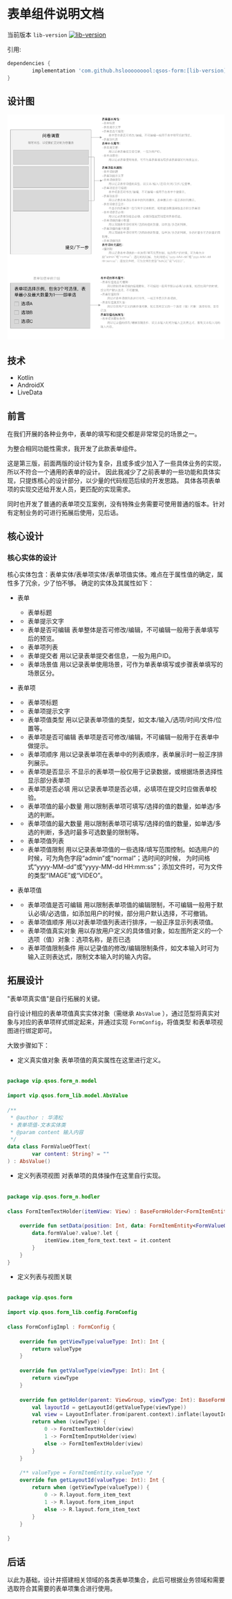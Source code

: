 # 表单组件说明文档

当前版本 `lib-version` [![lib-version](https://www.jitpack.io/v/hslooooooool/qsos-form.svg)](https://www.jitpack.io/#hslooooooool/qsos-form)

引用:

```groovy
dependencies {
        implementation 'com.github.hslooooooool:qsos-form:[lib-version]'
}
```

## 设计图
![表单设计图](./doc/png/表单设计图.png)

## 技术
- Kotlin
- AndroidX
- LiveData

## 前言
在我们开展的各种业务中，表单的填写和提交都是非常常见的场景之一。

为整合相同功能性需求，我开发了此款表单组件。

这是第三版，前面两版的设计较为复杂，且或多或少加入了一些具体业务的实现，所以不符合一个通用的表单的设计。
因此我减少了之前表单的一些功能和具体实现，只提炼核心的设计部分，以少量的代码规范后续的开发思路。
具体各项表单项的实现交还给开发人员，更匹配的实现需求。

同时也开发了普通的表单项交互案例，没有特殊业务需要可使用普通的版本。针对有定制业务的可进行拓展后使用，见后话。

## 核心设计
### 核心实体的设计
核心实体包含：表单实体/表单项实体/表单项值实体。难点在于属性值的确定，属性多了冗余，少了怕不够。
确定的实体及其属性如下：

- 表单
    - 表单标题
- - 表单提示文字
- - 表单是否可编辑
    表单整体是否可修改/编辑，不可编辑一般用于表单填写后的预览。
- - 表单项列表
- - 表单提交者
    用以记录表单提交者信息，一般为用户ID。
- - 表单场景值
    用以记录表单使用场景，可作为单表单填写或步骤表单填写的场景区分。

- 表单项
- - 表单项标题
- - 表单项提示文字
- - 表单项值类型
	用以记录表单项值的类型，如文本/输入/选项/时间/文件/位置等。
- - 表单项是否可编辑
	表单项是否可修改/编辑，不可编辑一般用于在表单中做提示。
- - 表单项顺序
	用以记录表单项在表单中的列表顺序，表单展示时一般正序排列展示。
- - 表单项是否显示
	不显示的表单项一般仅用于记录数据，或根据场景选择性显示部分表单项
- - 表单项是否必填
	用以记录表单项是否必填，必填项在提交时应做表单校验。
- - 表单项值的最小数量
	用以限制表单项可填写/选择的值的数量，如单选/多选的判断。
- - 表单项值的最大数量
	用以限制表单项可填写/选择的值的数量，如单选/多选的判断，多选时最多可选数量的限制等。
- - 表单项值列表
- - 表单项值限制
	用以记录表单项值的一些选择/填写范围控制。如选用户的时候，可为角色字段“admin”或“normal”；选时间的时候，
	为时间格式“yyyy-MM-dd”或“yyyy-MM-dd HH:mm:ss”；添加文件时，可为文件的类型“IMAGE”或“VIDEO”。

- 表单项值
- - 表单项值是否可编辑
    用以限制表单项值的编辑限制，不可编辑一般用于默认必填/必选值，如添加用户的时候，部分用户默认选择，不可撤销。
- - 表单项值顺序
	用以对表单项值列表进行排序，一般正序显示列表项值。
- - 表单项值真实对象
	用以存放用户定义的具体值对象，如左图所定义的一个选项（值）对象：选项名称，是否已选
- - 表单项值限制条件
	用以记录值的修改/编辑限制条件，如文本输入时可为输入正则表达式，限制文本输入时的输入内容。

## 拓展设计
"表单项真实值"是自行拓展的关键。

自行设计相应的表单项值真实实体对象（需继承 `AbsValue` ），通过范型将真实对象与对应的表单项样式绑定起来，并通过实现 `FormConfig`，将值类型
和表单项视图进行绑定即可。

大致步骤如下：

- 定义真实值对象
表单项值的真实属性在这里进行定义。

```kotlin

package vip.qsos.form_n.model

import vip.qsos.form_lib.model.AbsValue

/**
 * @author : 华清松
 * 表单项值-文本实体类
 * @param content 输入内容
 */
data class FormValueOfText(
        var content: String? = ""
) : AbsValue()
```

- 定义列表项视图
对表单项的具体操作在这里自行实现。

```kotlin

package vip.qsos.form_n.hodler

class FormItemTextHolder(itemView: View) : BaseFormHolder<FormItemEntity<FormValueOfText>, FormValueOfText>(itemView) {

    override fun setData(position: Int, data: FormItemEntity<FormValueOfText>) {
        data.formValue?.value?.let {
            itemView.item_form_text.text = it.content
        }
    }
}
```

- 定义列表与视图关联

```kotlin

package vip.qsos.form

import vip.qsos.form_lib.config.FormConfig

class FormConfigImpl : FormConfig {

    override fun getViewType(valueType: Int): Int {
        return valueType
    }

    override fun getValueType(viewType: Int): Int {
        return viewType
    }

    override fun getHolder(parent: ViewGroup, viewType: Int): BaseFormHolder<*, *> {
        val layoutId = getLayoutId(getValueType(viewType))
        val view = LayoutInflater.from(parent.context).inflate(layoutId, parent, false)
        return when (viewType) {
            0 -> FormItemTextHolder(view)
            1 -> FormItemInputHolder(view)
            else -> FormItemTextHolder(view)
        }
    }

    /** valueType = FormItemEntity.valueType */
    override fun getLayoutId(valueType: Int): Int {
        return when (getViewType(valueType)) {
            0 -> R.layout.form_item_text
            1 -> R.layout.form_item_input
            else -> R.layout.form_item_text
        }
    }

}
```

## 后话
以此为基础，设计并搭建相关领域的各类表单项集合，此后可根据业务领域和需要选取符合其需要的表单项集合进行使用。